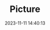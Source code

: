 ---
weight: 1
images:
- /images/edited/184.jpeg
title: Picture
date: 2023-11-11 14:40:13
tags: [luminarneo,work,ILCE-7M3,25.1,laptop,person,cellphone]
---